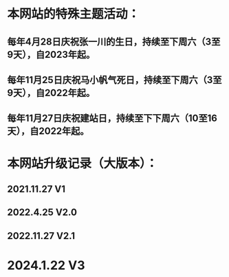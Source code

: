 # 本网站的特殊主题活动：
## 每年4月28日庆祝张一川的生日，持续至下周六（3至9天），自2023年起。
## 每年11月25日庆祝马小帆气死日，持续至下周六（3至9天），自2022年起。
## 每年11月27日庆祝建站日，持续至下下周六（10至16天），自2022年起。


# 本网站升级记录（大版本）：

## 2021.11.27  V1
## 2022.4.25   V2.0
## 2022.11.27  V2.1
# 2024.1.22  V3
